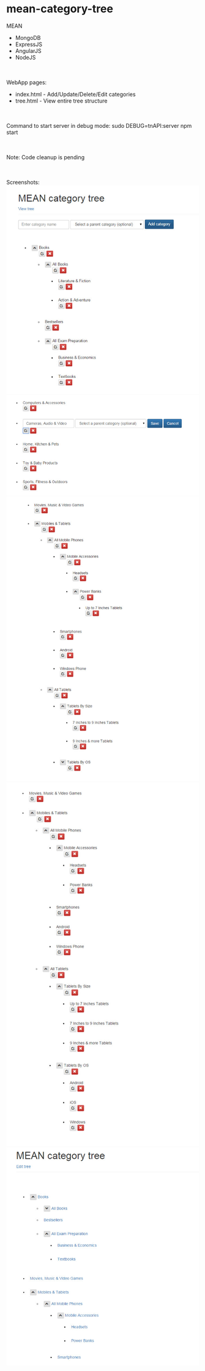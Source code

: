 # mean-category-tree

MEAN
- MongoDB
- ExpressJS
- AngularJS
- NodeJS




<br /><br />
WebApp pages:
- index.html - Add/Update/Delete/Edit categories
- tree.html - View entire tree structure


<br /><br />
Command to start server in debug mode: 
sudo DEBUG=tnAPI:server npm start

<br /><br />
Note: Code cleanup is pending


<br /><br />
Screenshots:
<br />
![Screenshot 1](https://github.com/prth/mean-category-tree/blob/master/screenshots/screenshot1.jpg "Screenshot 1")
<br />
![Screenshot 2](https://github.com/prth/mean-category-tree/blob/master/screenshots/screenshot2.jpg "Screenshot 2")
<br />
![Screenshot 3](https://github.com/prth/mean-category-tree/blob/master/screenshots/screenshot3.jpg "Screenshot 3")
<br />
![Screenshot 4](https://github.com/prth/mean-category-tree/blob/master/screenshots/screenshot4.jpg "Screenshot 4")
<br />
![Screenshot 5](https://github.com/prth/mean-category-tree/blob/master/screenshots/screenshot5.jpg "Screenshot 5")
